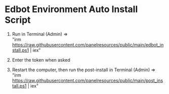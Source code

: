 # Edbot Environment Auto Install Script

1. Run in Terminal (Admin) => <br> "irm https://raw.githubusercontent.com/panelresources/public/main/edbot_install.ps1 | iex"

2. Enter the token when asked

3. Restart the computer, then run the post-install in Terminal (Admin) => <br> "irm https://raw.githubusercontent.com/panelresources/public/main/post_install.ps1 | iex"
